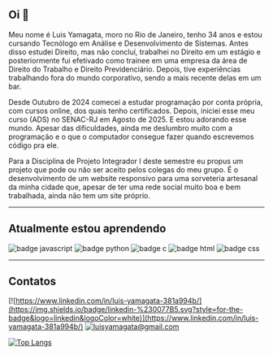 <!--
**luisyamagata/luisyamagata** is a ✨ _special_ ✨ repository because its `README.md` (this file) appears on your GitHub profile.

Here are some ideas to get you started:

- 🔭 I’m currently working on ...
- 🌱 I’m currently learning ...
- 👯 I’m looking to collaborate on ...
- 🤔 I’m looking for help with ...
- 💬 Ask me about ...
- 📫 How to reach me: ...
- 😄 Pronouns: ...
- ⚡ Fun fact: ...
-->

## Oi :wave:

Meu nome é Luis Yamagata, moro no Rio de Janeiro, tenho 34 anos e estou cursando Tecnólogo em Análise e Desenvolvimento de Sistemas. Antes disso estudei Direito, mas não concluí, trabalhei no Direito em um estágio e posteriormente fui efetivado como trainee em uma empresa da área de Direito do Trabalho e Direito Previdenciário. Depois, tive experiências trabalhando fora do mundo corporativo, sendo a mais recente delas em um bar.

Desde Outubro de 2024 comecei a estudar programação por conta própria, com cursos online, dos quais tenho certificados. Depois, iniciei esse meu curso (ADS) no SENAC-RJ em Agosto de 2025. E estou adorando esse mundo. Apesar das dificuldades, ainda me deslumbro muito com a programação e o que o computador consegue fazer quando escrevemos código pra ele.

Para a Disciplina de Projeto Integrador I deste semestre eu propus um projeto que pode ou não ser aceito pelos colegas do meu grupo. É o desenvolvimento de um website responsivo para uma sorveteria artesanal da minha cidade que, apesar de ter uma rede social muito boa e bem trabalhada, ainda não tem um site próprio.

---

## Atualmente estou aprendendo

![badge javascript](https://img.shields.io/badge/JavaScript-323330?style=for-the-badge&logo=javascript&logoColor=F7DF1E)
![badge python](https://img.shields.io/badge/Python-FFD43B?style=for-the-badge&logo=python&logoColor=blue)
![badge c](https://img.shields.io/badge/C-00599C?style=for-the-badge&logo=c&logoColor=white)
![badge html](https://img.shields.io/badge/HTML5-E34F26?style=for-the-badge&logo=html5&logoColor=white)
![badge css](https://img.shields.io/badge/CSS3-1572B6?style=for-the-badge&logo=css3&logoColor=white)

---

## Contatos

[![https://www.linkedin.com/in/luis-yamagata-381a994b/](https://img.shields.io/badge/linkedin-%230077B5.svg?style=for-the-badge&logo=linkedin&logoColor=white)](https://www.linkedin.com/in/luis-yamagata-381a994b/) [![luisyamagata@gmail.com](https://img.shields.io/badge/Gmail-D14836?style=for-the-badge&logo=gmail&logoColor=white)](mailto:luisyamagata@gmail.com) 

[![Top Langs](https://github-readme-stats.vercel.app/api/top-langs/?username=luisyamagata&layout=donut)](https://github.com/luisyamagata/github-readme-stats)
